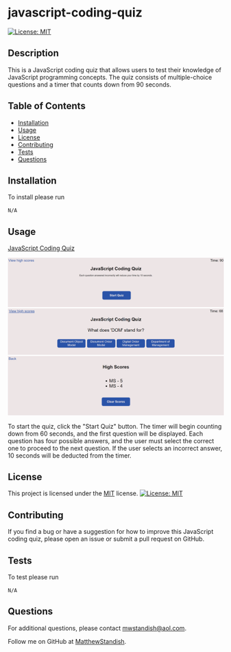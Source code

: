 # javascript-coding-quiz

[![License: MIT](https://img.shields.io/badge/License-MIT-yellow.svg)](https://opensource.org/licenses/MIT)

## Description

This is a JavaScript coding quiz that allows users to test their knowledge of JavaScript programming concepts. The quiz consists of multiple-choice questions and a timer that counts down from 90 seconds.

## Table of Contents

- [Installation](#installation)
- [Usage](#usage)
- [License](#license)
- [Contributing](#contributing)
- [Tests](#tests)
- [Questions](#questions)

## Installation

To install please run

```
N/A
```

## Usage

[JavaScript Coding Quiz](https://matthewstandish.github.io/javascript-coding-quiz/ "JavaScript Coding Quiz")

![start-quiz-page](assets/images/start-quiz-page.png)
![quiz-page](assets/images/quiz-page.png)
![scores-page](assets/images/high-scores.png)

To start the quiz, click the "Start Quiz" button. The timer will begin counting down from 60 seconds, and the first question will be displayed. Each question has four possible answers, and the user must select the correct one to proceed to the next question. If the user selects an incorrect answer, 10 seconds will be deducted from the timer.

## License

This project is licensed under the [MIT](https://opensource.org/licenses/MIT) license. [![License: MIT](https://img.shields.io/badge/License-MIT-yellow.svg)](https://opensource.org/licenses/MIT)

## Contributing

If you find a bug or have a suggestion for how to improve this JavaScript coding quiz, please open an issue or submit a pull request on GitHub.

## Tests

To test please run

```
N/A
```

## Questions

For additional questions, please contact [mwstandish@aol.com](mailto:mwstandish@aol.com).

Follow me on GitHub at [MatthewStandish](https://github.com/MatthewStandish).
